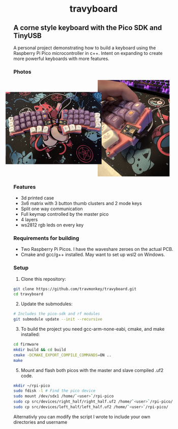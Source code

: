 <h1 align="center">
travyboard
</h1>

## A corne style keyboard with the Pico SDK and TinyUSB

A personal project demonstrating how to build a keyboard using the
Raspberry Pi Pico microcontroller in c++. Intent on expanding to create more powerful
keyboards with more features.

### Photos
<div style="display: flex; justify-content: space-around;">
  <img src="./assets/IMG_1684.jpeg" alt="First Photo" style="width: 45%; transform: rotate(-90deg);">
  <img src="./assets/IMG_1680.jpeg" alt="Second Photo" style="width: 45%;">
</div>

### Features

- 3d printed case
- 3x6 matrix with 3 button thumb clusters and 2 mode keys
- Split one way communication
- Full keymap controlled by the master pico
- 4 layers
- ws2812 rgb leds on every key

### Requirements for building

- Two Raspberry Pi Picos. I have the waveshare zeroes on the actual PCB.
- Cmake and gcc/g++ installed. May want to set up wsl2 on Windows.

### Setup

1. Clone this repository:

```sh
git clone https://github.com/travmonkey/travyboard.git
cd travyboard
```

2. Update the submodules:

```sh
# Includes the pico-sdk and rf modules
git submodule update --init --recursive
```

3. To build the project you need gcc-arm-none-eabi, cmake, and make installed:

```sh
cd firmware
mkdir build && cd build
cmake -DCMAKE_EXPORT_COMPILE_COMMANDS=ON ..
make
```

5. Mount and flash both picos with the master and slave compiled .uf2 code.
```sh
mkdir ~/rpi-pico
sudo fdisk -l # Find the pico device
sudo mount /dev/sdx1 /home/`<user>`/rpi-pico
sudo cp src/devices/right_half/right_half.uf2 /home/`<user>`/rpi-pico/
sudo cp src/devices/left_half/left_half.uf2 /home/`<user>`/rpi-pico/
```

Alternativly you can modify the script I wrote to include your own directories and username
